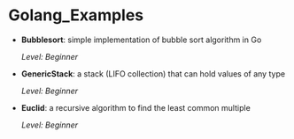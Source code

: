 # Golang_Examples

* **Bubblesort**: simple implementation of bubble sort algorithm in Go

  *Level: Beginner*

* **GenericStack**: a stack (LIFO collection) that can hold values of any type

  *Level: Beginner*

* **Euclid**: a recursive algorithm to find the least common multiple

  *Level: Beginner*
